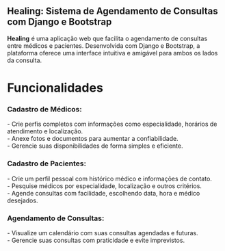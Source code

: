 <h2>Healing: Sistema de Agendamento de Consultas com Django e Bootstrap</h2>

<p><strong>Healing</strong> é uma aplicação web que facilita o agendamento de consultas entre médicos e pacientes. Desenvolvida com Django e Bootstrap, a plataforma oferece uma interface intuitiva e amigável para ambos os lados da consulta.</p>

# Funcionalidades
<h3>Cadastro de Médicos:</h3>
- Crie perfis completos com informações como especialidade, horários de atendimento e localização. </br>
- Anexe fotos e documentos para aumentar a confiabilidade. </br>
- Gerencie suas disponibilidades de forma simples e eficiente. </br>

<h3>Cadastro de Pacientes:</h3>
- Crie um perfil pessoal com histórico médico e informações de contato. </br>
- Pesquise médicos por especialidade, localização e outros critérios. </br>
- Agende consultas com facilidade, escolhendo data, hora e médico desejados. </br>

<h3>Agendamento de Consultas:</h3>
- Visualize um calendário com suas consultas agendadas e futuras. </br>
- Gerencie suas consultas com praticidade e evite imprevistos. </br>
